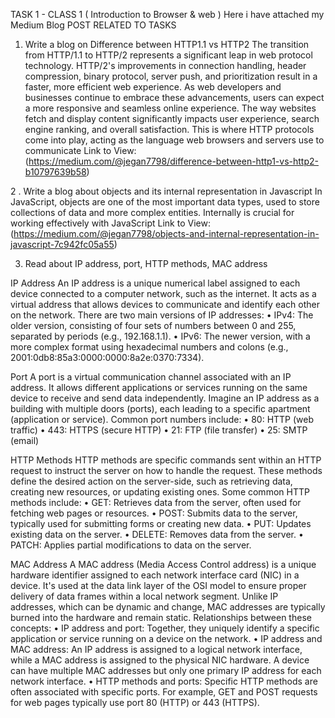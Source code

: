 TASK 1 - CLASS 1 ( Introduction to Browser & web )
Here i have attached my Medium Blog POST RELATED TO TASKS 
1. Write a blog on Difference between HTTP1.1 vs HTTP2
   The transition from HTTP/1.1 to HTTP/2 represents a significant leap in web protocol technology. HTTP/2's improvements in connection handling, header compression, binary protocol, server push, and prioritization result in a faster, more efficient web experience. As web developers and businesses continue to embrace these advancements, users can expect a more responsive and seamless online experience.
The way websites fetch and display content significantly impacts user experience, search engine ranking, and overall satisfaction. This is where HTTP protocols come into play, acting as the language web browsers and servers use to communicate
Link to View:(https://medium.com/@jegan7798/difference-between-http1-vs-http2-b10797639b58)

2 . Write a blog about objects and its internal representation in Javascript
    In JavaScript, objects are one of the most important data types, used to store collections of data and more complex entities. Internally is crucial for working effectively with JavaScript
Link to View: (https://medium.com/@jegan7798/objects-and-internal-representation-in-javascript-7c942fc05a55) 

3. Read about IP address, port, HTTP methods, MAC address

IP Address
An IP address is a unique numerical label assigned to each device connected to a computer network, such as the internet. It acts as a virtual address that allows devices to communicate and identify each other on the network. There are two main versions of IP addresses:
•	IPv4: The older version, consisting of four sets of numbers between 0 and 255, separated by periods (e.g., 192.168.1.1).
•	IPv6: The newer version, with a more complex format using hexadecimal numbers and colons (e.g., 2001:0db8:85a3:0000:0000:8a2e:0370:7334).

Port
A port is a virtual communication channel associated with an IP address. It allows different applications or services running on the same device to receive and send data independently. Imagine an IP address as a building with multiple doors (ports), each leading to a specific apartment (application or service). Common port numbers include:
•	80: HTTP (web traffic)
•	443: HTTPS (secure HTTP)
•	21: FTP (file transfer)
•	25: SMTP (email)

HTTP Methods
HTTP methods are specific commands sent within an HTTP request to instruct the server on how to handle the request. These methods define the desired action on the server-side, such as retrieving data, creating new resources, or updating existing ones. Some common HTTP methods include:
•	GET: Retrieves data from the server, often used for fetching web pages or resources.
•	POST: Submits data to the server, typically used for submitting forms or creating new data.
•	PUT: Updates existing data on the server.
•	DELETE: Removes data from the server.
•	PATCH: Applies partial modifications to data on the server.

MAC Address
A MAC address (Media Access Control address) is a unique hardware identifier assigned to each network interface card (NIC) in a device. It's used at the data link layer of the OSI model to ensure proper delivery of data frames within a local network segment. Unlike IP addresses, which can be dynamic and change, MAC addresses are typically burned into the hardware and remain static.
Relationships between these concepts:
•	IP address and port: Together, they uniquely identify a specific application or service running on a device on the network.
•	IP address and MAC address: An IP address is assigned to a logical network interface, while a MAC address is assigned to the physical NIC hardware. A device can have multiple MAC addresses but only one primary IP address for each network interface.
•	HTTP methods and ports: Specific HTTP methods are often associated with specific ports. For example, GET and POST requests for web pages typically use port 80 (HTTP) or 443 (HTTPS).

   






